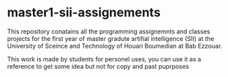 # master1-sii-assignements
This repository conatains all the programming assignemnts and classes projects for the first year of master gradute artifial intelligence (SII) at the University of Sceince and Technology of Houari Boumedian at Bab Ezzouar.

This work is made by students for personel uses, you can use it as a reference to get some idea but not for copy and past puprposes
